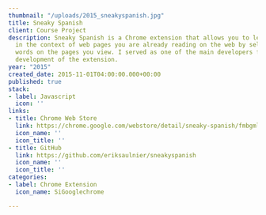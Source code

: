 ```yaml
---
thumbnail: "/uploads/2015_sneakyspanish.jpg"
title: Sneaky Spanish
client: Course Project
description: Sneaky Spanish is a Chrome extension that allows you to learn Spanish
  in the context of web pages you are already reading on the web by selectively translating
  words on the pages you view. I served as one of the main developers for the initial
  development of the extension.
year: "2015"
created_date: 2015-11-01T04:00:00.000+00:00
published: true
stack:
- label: Javascript
  icon: ''
links:
- title: Chrome Web Store
  link: https://chrome.google.com/webstore/detail/sneaky-spanish/fmbgmlhpadiloggofeliagghggmopgbk?hl=en-US
  icon_name: ''
  icon_title: ''
- title: GitHub
  link: https://github.com/eriksaulnier/sneakyspanish
  icon_name: ''
  icon_title: ''
categories:
- label: Chrome Extension
  icon_name: SiGooglechrome

---
```


